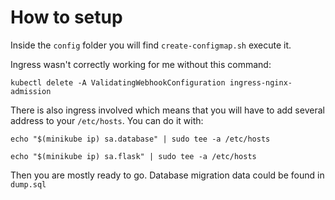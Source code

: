 # How to setup
Inside the `config` folder you will find `create-configmap.sh` execute it.

Ingress wasn't correctly working for me without this command:
```
kubectl delete -A ValidatingWebhookConfiguration ingress-nginx-admission
```

There is also ingress involved which means that you will have to add several address to your `/etc/hosts`. You can do it with:

```
echo "$(minikube ip) sa.database" | sudo tee -a /etc/hosts

echo "$(minikube ip) sa.flask" | sudo tee -a /etc/hosts
```

Then you are mostly ready to go. Database migration data could be found in `dump.sql`